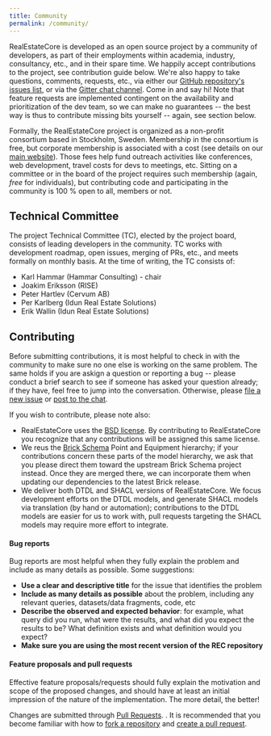 ```yaml
---
title: Community
permalink: /community/
---
```


RealEstateCore is developed as an open source project by a community of developers, as part of their employments within academia, industry, consultancy, etc., and in their spare time. We happily accept contributions to the project, see contribution guide below. We're also happy to take questions, comments, requests, etc., via either our [GitHub repository's issues list](https://github.com/RealEstateCore/rec/issues), or via the [Gitter chat channel](https://gitter.im/RealEstateCore/community). Come in and say hi! Note that feature requests are implemented contingent on the availability and prioritization of the dev team, so we can make no guarantees -- the best way is thus to contribute missing bits yourself -- again, see section below.

Formally, the RealEstateCore project is organized as a non-profit consortium based in Stockholm, Sweden. Membership in the consortium is free, but corporate membership is associated with a cost (see details on our [main website](https://www.realestatecore.io/)). Those fees help fund outreach activities like conferences, web development, travel costs for devs to meetings, etc. Sitting on a committee or in the board of the project requires such membership (again, *free* for individuals), but contributing code and participating in the community is 100 % open to all, members or not.

## Technical Committee

The project Technical Committee (TC), elected by the project board, consists of leading developers in the community. TC works with development roadmap, open issues, merging of PRs, etc., and meets formally on monthly basis. At the time of writing, the TC consists of:

* Karl Hammar (Hammar Consulting) - chair
* Joakim Eriksson (RISE)
* Peter Hartlev (Cervum AB)
* Per Karlberg (Idun Real Estate Solutions)
* Erik Wallin (Idun Real Estate Solutions)

## Contributing

Before submitting contributions, it is most helpful to check in with the community to make sure no one else is working on the same problem. The same holds if you are askign a question or reporting a bug -- please conduct a brief search to see if someone has asked your question already; if they have, feel free to jump into the conversation. Otherwise, please [file a new issue](https://github.com/RealEstateCore/rec/issues) or [post to the chat](https://gitter.im/RealEstateCore/community).

If you wish to contribute, please note also:

* RealEstateCore uses the [BSD license](https://opensource.org/licenses/BSD-3-Clause). By contributing to RealEstateCore you recognize that any contributions will be assigned this same license.
* We reus the [Brick Schema](https://brickschema.org/) Point and Equipment hierarchy; if your contributions concern these parts of the model hierarchy, we ask that you please direct them toward the upstream Brick Schema project instead. Once they are merged there, we can incorporate them when updating our dependencies to the latest Brick release.
* We deliver both DTDL and SHACL versions of RealEstateCore. We focus development efforts on the DTDL models, and generate SHACL models via translation (by hand or automation); contributions to the DTDL models are easier for us to work with, pull requests targeting the SHACL models may require more effort to integrate.

#### Bug reports

Bug reports are most helpful when they fully explain the problem and include as many details as possible.
Some suggestions:

- **Use a clear and descriptive title** for the issue that identifies the problem
- **Include as many details as possible** about the problem, including any relevant queries, datasets/data fragments, code, etc
- **Describe the observed and expected behavior**: for example, what query did you run, what were the results, and what did you expect the results to be? What definition exists and what definition would you expect?
- **Make sure you are using the most recent version of the REC repository**

#### Feature proposals and pull requests

Effective feature proposals/requests should fully explain the motivation and scope of the proposed changes, and should have at least an initial impression of the nature of the implementation.
The more detail, the better!

Changes are submitted through [Pull Requests](https://github.com/RealEstateCore/rec/pulls). . It is recommended that you become familiar with how to [fork a repository](https://help.github.com/en/articles/fork-a-repo) and [create a pull request](https://help.github.com/en/articles/creating-a-pull-request-from-a-fork).


